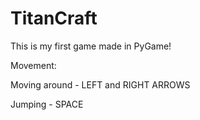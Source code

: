 # TitanCraft
This is my first game made in PyGame!

Movement:

Moving around - LEFT and RIGHT ARROWS

Jumping - SPACE
